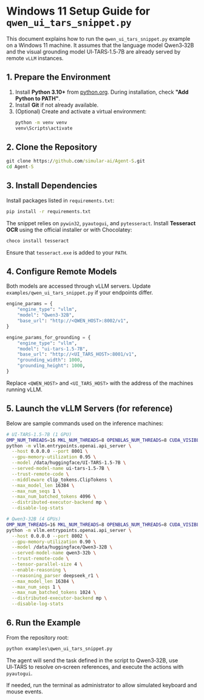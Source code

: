 # Windows 11 Setup Guide for `qwen_ui_tars_snippet.py`

This document explains how to run the `qwen_ui_tars_snippet.py` example on a Windows 11 machine. It assumes that the language model Qwen3‑32B and the visual grounding model UI‑TARS‑1.5‑7B are already served by remote `vLLM` instances.

## 1. Prepare the Environment

1. Install **Python 3.10+** from [python.org](https://www.python.org/downloads/windows/). During installation, check **"Add Python to PATH"**.
2. Install **Git** if not already available.
3. (Optional) Create and activate a virtual environment:
   ```cmd
   python -m venv venv
   venv\Scripts\activate
   ```

## 2. Clone the Repository

```cmd
git clone https://github.com/simular-ai/Agent-S.git
cd Agent-S
```

## 3. Install Dependencies

Install packages listed in `requirements.txt`:
```cmd
pip install -r requirements.txt
```
The snippet relies on `pywin32`, `pyautogui`, and `pytesseract`. Install **Tesseract OCR** using the official installer or with Chocolatey:
```cmd
choco install tesseract
```
Ensure that `tesseract.exe` is added to your `PATH`.

## 4. Configure Remote Models

Both models are accessed through vLLM servers. Update `examples/qwen_ui_tars_snippet.py` if your endpoints differ.
```python
engine_params = {
    "engine_type": "vllm",
    "model": "Qwen3-32B",
    "base_url": "http://<QWEN_HOST>:8002/v1",
}

engine_params_for_grounding = {
    "engine_type": "vllm",
    "model": "ui-tars-1.5-7B",
    "base_url": "http://<UI_TARS_HOST>:8001/v1",
    "grounding_width": 1000,
    "grounding_height": 1000,
}
```
Replace `<QWEN_HOST>` and `<UI_TARS_HOST>` with the address of the machines running vLLM.

## 5. Launch the vLLM Servers (for reference)

Below are sample commands used on the inference machines:
```bash
# UI‑TARS‑1.5‑7B (1 GPU)
OMP_NUM_THREADS=16 MKL_NUM_THREADS=8 OPENBLAS_NUM_THREADS=8 CUDA_VISIBLE_DEVICES=5 \
python -m vllm.entrypoints.openai.api_server \
  --host 0.0.0.0 --port 8001 \
  --gpu-memory-utilization 0.95 \
  --model /data/huggingface/UI-TARS-1.5-7B \
  --served-model-name ui-tars-1.5-7B \
  --trust-remote-code \
  --middleware clip_tokens.ClipTokens \
  --max_model_len 16384 \
  --max_num_seqs 1 \
  --max_num_batched_tokens 4096 \
  --distributed-executor-backend mp \
  --disable-log-stats

# Qwen3‑32B (4 GPUs)
OMP_NUM_THREADS=16 MKL_NUM_THREADS=8 OPENBLAS_NUM_THREADS=8 CUDA_VISIBLE_DEVICES=0,1,2,3 \
python -m vllm.entrypoints.openai.api_server \
  --host 0.0.0.0 --port 8002 \
  --gpu-memory-utilization 0.90 \
  --model /data/huggingface/Qwen3-32B \
  --served-model-name qwen3-32b \
  --trust-remote-code \
  --tensor-parallel-size 4 \
  --enable-reasoning \
  --reasoning_parser deepseek_r1 \
  --max_model_len 16384 \
  --max_num_seqs 1 \
  --max_num_batched_tokens 1024 \
  --distributed-executor-backend mp \
  --disable-log-stats
```

## 6. Run the Example

From the repository root:
```cmd
python examples\qwen_ui_tars_snippet.py
```
The agent will send the task defined in the script to Qwen3‑32B, use UI‑TARS to resolve on‑screen references, and execute the actions with `pyautogui`.

If needed, run the terminal as administrator to allow simulated keyboard and mouse events.

